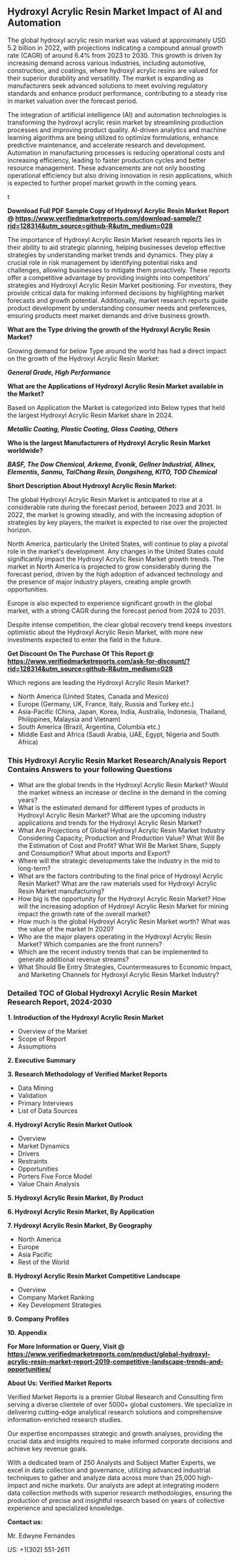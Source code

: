 <h2>Hydroxyl Acrylic Resin Market Impact of AI and Automation</h2><p>The global hydroxyl acrylic resin market was valued at approximately USD 5.2 billion in 2022, with projections indicating a compound annual growth rate (CAGR) of around 6.4% from 2023 to 2030. This growth is driven by increasing demand across various industries, including automotive, construction, and coatings, where hydroxyl acrylic resins are valued for their superior durability and versatility. The market is expanding as manufacturers seek advanced solutions to meet evolving regulatory standards and enhance product performance, contributing to a steady rise in market valuation over the forecast period.</p><p>The integration of artificial intelligence (AI) and automation technologies is transforming the hydroxyl acrylic resin market by streamlining production processes and improving product quality. AI-driven analytics and machine learning algorithms are being utilized to optimize formulations, enhance predictive maintenance, and accelerate research and development. Automation in manufacturing processes is reducing operational costs and increasing efficiency, leading to faster production cycles and better resource management. These advancements are not only boosting operational efficiency but also driving innovation in resin applications, which is expected to further propel market growth in the coming years.</p>t</p><p id="" class=""><strong>Download Full PDF Sample Copy of Hydroxyl Acrylic Resin Market Report @ <a href="https://www.verifiedmarketreports.com/download-sample/?rid=128314&utm_source=github-R&utm_medium=028" target="_blank">https://www.verifiedmarketreports.com/download-sample/?rid=128314&utm_source=github-R&utm_medium=028</a></strong></p><p>The importance of&nbsp;Hydroxyl Acrylic Resin Market research reports lies in their ability to aid strategic planning, helping businesses develop effective strategies by understanding market trends and dynamics. They play a crucial role in risk management by identifying potential risks and challenges, allowing businesses to mitigate them proactively. These reports offer a competitive advantage by providing insights into competitors' strategies and Hydroxyl Acrylic Resin Market positioning. For investors, they provide critical data for making informed decisions by highlighting market forecasts and growth potential. Additionally, market research reports guide product development by understanding consumer needs and preferences, ensuring products meet market demands and drive business growth.</p><p><strong>What are the&nbsp;Type driving the growth of the Hydroxyl Acrylic Resin Market?</strong></p><p id="" class="">Growing demand for below Type around the world has had a direct impact on the growth of the Hydroxyl Acrylic Resin Market:</p><em><strong>General Grade, High Performance</strong></em></p><strong>What are the&nbsp;Applications&nbsp;of Hydroxyl Acrylic Resin Market available in the Market?</strong></p><p id="" class="">Based on Application the Market is categorized into Below types that held the largest Hydroxyl Acrylic Resin Market share In 2024.</p><em><strong>Metallic Coating, Plastic Coating, Glass Coating, Others</strong></em></p><strong>Who is the largest Manufacturers of Hydroxyl Acrylic Resin Market worldwide?</strong></p><p><em><strong>BASF, The Dow Chemical, Arkema, Evonik, Gellner Industrial, Allnex, Elementis, Sanmu, TaiChang Resin, Dongsheng, KITO, TOD Chemical</strong></em></p><p id="" class=""><strong>Short Description About Hydroxyl Acrylic Resin Market:</strong></p><p>The global Hydroxyl Acrylic Resin Market is anticipated to rise at a considerable rate during the forecast period, between 2023 and 2031. In 2022, the market is growing steadily, and with the increasing adoption of strategies by key players, the market is expected to rise over the projected horizon.</p><p>North America, particularly the United States, will continue to play a pivotal role in the market's development. Any changes in the United States could significantly impact the Hydroxyl Acrylic Resin Market growth trends. The market in North America is projected to grow considerably during the forecast period, driven by the high adoption of advanced technology and the presence of major industry players, creating ample growth opportunities.</p><p>Europe is also expected to experience significant growth in the global market, with a strong CAGR during the forecast period from 2024 to 2031.</p><p>Despite intense competition, the clear global recovery trend keeps investors optimistic about the Hydroxyl Acrylic Resin Market, with more new investments expected to enter the field in the future.</p><p id="" class=""><strong>Get Discount On The Purchase Of This Report @ <a href="https://www.verifiedmarketreports.com/ask-for-discount/?rid=128314&utm_source=github-R&utm_medium=028" target="_blank">https://www.verifiedmarketreports.com/ask-for-discount/?rid=128314&utm_source=github-R&utm_medium=028</a></strong></p>Which regions are leading the Hydroxyl Acrylic Resin Market?</p><ul><li>North America (United States, Canada and Mexico)</li><li>Europe (Germany, UK, France, Italy, Russia and Turkey etc.)</li><li>Asia-Pacific (China, Japan, Korea, India, Australia, Indonesia, Thailand, Philippines, Malaysia and Vietnam)</li><li>South America (Brazil, Argentina, Columbia etc.)</li><li>Middle East and Africa (Saudi Arabia, UAE, Egypt, Nigeria and South Africa)</li></ul><h3 id="" class="">This Hydroxyl Acrylic Resin Market Research/Analysis Report Contains Answers to your following Questions</h3><ul><li>What are the global trends in the Hydroxyl Acrylic Resin Market? Would the market witness an increase or decline in the demand in the coming years?</li><li>What is the estimated demand for different types of products in Hydroxyl Acrylic Resin Market? What are the upcoming industry applications and trends for the Hydroxyl Acrylic Resin Market?</li><li>What Are Projections of Global Hydroxyl Acrylic Resin Market Industry Considering Capacity, Production and Production Value? What Will Be the Estimation of Cost and Profit? What Will Be Market Share, Supply and Consumption? What about imports and Export?</li><li>Where will the strategic developments take the industry in the mid to long-term?</li><li>What are the factors contributing to the final price of Hydroxyl Acrylic Resin Market? What are the raw materials used for Hydroxyl Acrylic Resin Market manufacturing?</li><li>How big is the opportunity for the Hydroxyl Acrylic Resin Market? How will the increasing adoption of Hydroxyl Acrylic Resin Market for mining impact the growth rate of the overall market?</li><li>How much is the global Hydroxyl Acrylic Resin Market worth? What was the value of the market In 2020?</li><li>Who are the major players operating in the Hydroxyl Acrylic Resin Market? Which companies are the front runners?</li><li>Which are the recent industry trends that can be implemented to generate additional revenue streams?</li><li>What Should Be Entry Strategies, Countermeasures to Economic Impact, and Marketing Channels for Hydroxyl Acrylic Resin Market Industry?</li></ul><h3 id="" class="">Detailed TOC of Global Hydroxyl Acrylic Resin Market Research Report, 2024-2030</h3><p id="" class=""><strong>1. Introduction of the Hydroxyl Acrylic Resin Market</strong></p><ul><li>Overview of the Market</li><li>Scope of Report</li><li>Assumptions</li></ul><p id="" class=""><strong>2. Executive Summary</strong></p><p id="" class=""><strong>3. Research Methodology of Verified Market Reports</strong></p><ul><li>Data Mining</li><li>Validation</li><li>Primary Interviews</li><li>List of Data Sources</li></ul><p id="" class=""><strong>4. Hydroxyl Acrylic Resin Market Outlook</strong></p><ul><li>Overview</li><li>Market Dynamics</li><li>Drivers</li><li>Restraints</li><li>Opportunities</li><li>Porters Five Force Model</li><li>Value Chain Analysis</li></ul><p id="" class=""><strong>5. Hydroxyl Acrylic Resin Market, By Product</strong></p><p id="" class=""><strong>6. Hydroxyl Acrylic Resin Market, By Application</strong></p><p id="" class=""><strong>7. Hydroxyl Acrylic Resin Market, By Geography</strong></p><ul><li>North America</li><li>Europe</li><li>Asia Pacific</li><li>Rest of the World</li></ul><p id="" class=""><strong>8. Hydroxyl Acrylic Resin Market Competitive Landscape</strong></p><ul><li>Overview</li><li>Company Market Ranking</li><li>Key Development Strategies</li></ul><p id="" class=""><strong>9. Company Profiles</strong></p><p id="" class=""><strong>10. Appendix</strong></p><p id="" class=""><strong>For More Information or Query, Visit @ <a href="https://www.verifiedmarketreports.com/product/global-hydroxyl-acrylic-resin-market-report-2019-competitive-landscape-trends-and-opportunities/" target="_blank">https://www.verifiedmarketreports.com/product/global-hydroxyl-acrylic-resin-market-report-2019-competitive-landscape-trends-and-opportunities/</a></strong></p><p id="" class=""><strong>About Us: Verified Market Reports</strong></p><p id="" class="">Verified Market Reports is a premier Global Research and Consulting firm serving a diverse clientele of over 5000+ global customers. We specialize in delivering cutting-edge analytical research solutions and comprehensive information-enriched research studies.</p><p id="" class="">Our expertise encompasses strategic and growth analyses, providing the crucial data and insights required to make informed corporate decisions and achieve key revenue goals.</p><p id="" class="">With a dedicated team of 250 Analysts and Subject Matter Experts, we excel in data collection and governance, utilizing advanced industrial techniques to gather and analyze data across more than 25,000 high-impact and niche markets. Our analysts are adept at integrating modern data collection methods with superior research methodologies, ensuring the production of precise and insightful research based on years of collective experience and specialized knowledge.</p><p id="" class=""><strong>Contact us:</strong></p><p id="" class="">Mr. Edwyne Fernandes</p><p id="" class="">US: +1(302) 551-2611</p>